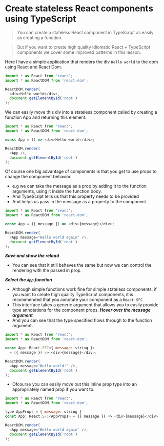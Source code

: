 # Create stateless React components using TypeScript

> You can create a stateless React component in TypeScript as easily as creating a function.

> But if you want to create high quality idiomatic React + TypeScript components we cover some improved patterns in this lesson.

Here I have a simple application that renders the div `Hello world` to the dom using React and React Dom.
```js
import * as React from 'react';
import * as ReactDOM from 'react-dom';

ReactDOM.render(
  <div>Hello world</div>,
  document.getElementById('root')
);
```

We can easily move this div into a stateless component called <App/> by creating a function App and returning this element.

```js
import * as React from 'react';
import * as ReactDOM from 'react-dom';

const App = () => <div>Hello world</div>;

ReactDOM.render(
  <App />,
  document.getElementById('root')
);
```

Of course one big advantage of components is that you get to use props to change the component behavior.

* e.g we can take the message as a prop by adding it to the function arguments, using it inside the function body.
* And TypeScript tells us that this property needs to be provided
* And helps us pass in the message as a property to the component.

```js
import * as React from 'react';
import * as ReactDOM from 'react-dom';

const App = ({ message }) => <div>{message}</div>;

ReactDOM.render(
  <App message="Hello world again" />,
  document.getElementById('root')
);
```
***Save and show the reload***
* You can see that it still behaves the same but now we can control the rendering with the passed in prop.

***Select the `App` function***
* Although simple functions work fine for simple stateless components, if you want to create high quality TypeScript components, it is recommended that you annotate your component as a `React.SFC`
* This interface takes a generic argument that allows you to easily provide type annotations for the component props.
***Hover over the message argument***
* And you can see that the type specified flows through to the function argument.

```js
import * as React from 'react';
import * as ReactDOM from 'react-dom';

const App: React.SFC<{ message: string }>
  = ({ message }) => <div>{message}</div>;

ReactDOM.render(
  <App message="Hello world!" />,
  document.getElementById('root')
);
```

* Ofcourse you can easily move out this inline prop type into an appropriately named prop if you want to.

```js
import * as React from 'react';
import * as ReactDOM from 'react-dom';

type AppProps = { message: string }
const App: React.SFC<AppProps> = ({ message }) => <div>{message}</div>;

ReactDOM.render(
  <App message="Hello world again" />,
  document.getElementById('root')
);
```
